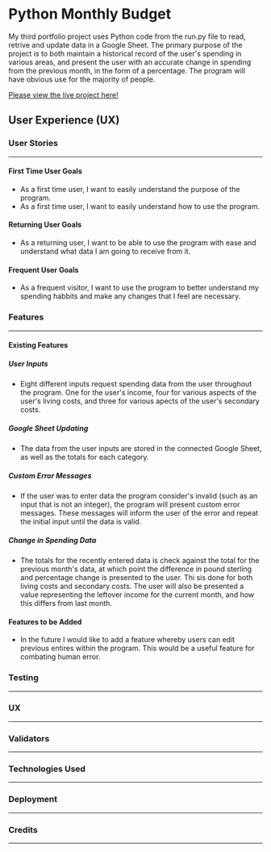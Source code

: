 # Python Monthly Budget
My third portfolio project uses Python code from the run.py file to read, retrive and update data in a Google Sheet. The primary purpose of the project is to both maintain a historical record of the user's spending in various areas, and present the user with an accurate change in spending from the previous month, in the form of a percentage. The program will have obvious use for the majority of people.

[Please view the live project here!]()

## User Experience (UX)
### User Stories
----------------------------
#### First Time User Goals
- As a first time user, I want to easily understand the purpose of the program.
- As a first time user, I want to easily understand how to use the program.
#### Returning User Goals
- As a returning user, I want to be able to use the program with ease and understand what data I am going to receive from it.
#### Frequent User Goals
- As a frequent visitor, I want to use the program to better understand my spending habbits and make any changes that I feel are necessary. 

### Features
----------------------------
#### Existing Features
##### User Inputs
- Eight different inputs request spending data from the user throughout the program. One for the user's income, four for various aspects of the user's living costs, and three for various apects of the user's secondary costs.
##### Google Sheet Updating
- The data from the user inputs are stored in the connected Google Sheet, as well as the totals for each category.
##### Custom Error Messages
- If the user was to enter data the program consider's invalid (such as an input that is not an integer), the program will present custom error messages. These messages will inform the user of the error and repeat the initial input until the data is valid.
##### Change in Spending Data
- The totals for the recently entered data is check against the total for the previous month's data, at which point the difference in pound sterling and percentage change is presented to the user. Thi sis done for both living costs and secondary costs. The user will also be presented a value representing the leftover income for the current month, and how this differs from last month.
#### Features to be Added
- In the future I would like to add a feature whereby users can edit previous entires within the program. This would be a useful feature for combating human error.

### Testing
----------------------------

### UX
----------------------------

### Validators
----------------------------

### Technologies Used
----------------------------

### Deployment
----------------------------

### Credits
----------------------------